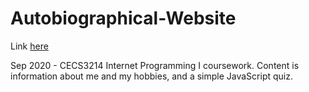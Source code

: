 # Autobiographical-Website
Link [here](https://jcamacho1205.github.io/Autobiographical-Website/)

Sep 2020 - CECS3214 Internet Programming I coursework. Content is information about me and my hobbies, and a simple JavaScript quiz.
